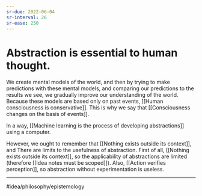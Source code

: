 ```yaml
---
sr-due: 2022-06-04
sr-interval: 26
sr-ease: 250
---
```

# Abstraction is essential to human thought.
We create mental models of the world, and then by trying to make predictions with these mental models, and comparing our predictions to the results we see, we gradually improve our understanding of the world. Because these models are based only on past events, [[Human consciousness is conservative]]. This is why we say that [[Consciousness changes on the basis of events]]. 

In a way, [[Machine learning is the process of developing abstractions]] using a computer.  

However, we ought to remember that [[Nothing exists outside its context]], and 
There are limits to the usefulness of abstraction. First of all, [[Nothing exists outside its context]], so the applicability of abstractions are limited (therefore [[Idea notes must be scoped]]). Also, [[Action verifies perception]], so abstraction without experimentation is useless. 

---
#idea/philosophy/epistemology 
